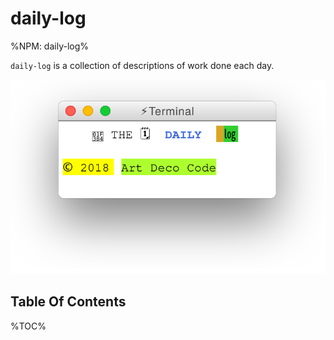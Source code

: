 # daily-log

%NPM: daily-log%

`daily-log` is a collection of descriptions of work done each day.

![terminal](images/index.svg)

## Table Of Contents

%TOC%
